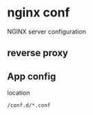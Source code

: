 # nginx conf
NGINX server configuration

## reverse proxy

## App config  
location  
``` 
/conf.d/*.conf  
```
